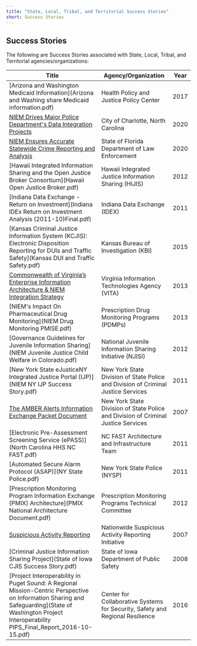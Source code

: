 ```yaml
---
title: "State, Local, Tribal, and Territorial Success Stories"
short: Success Stories
---
```


## Success Stories

The following are Success Stories associated with State, Local, Tribal, and Territorial agencies/organizations:

|Title|Agency/Organization|Year|
|---|---|---|
|[Arizona and Washington Medicaid Information](Arizona and Washing share Medicaid information.pdf)|Health Policy and Justice Policy Center|2017|
|[NIEM Drives Major Police Department's Data Integration Projects](CharlotteNC_Success_13Dec2020.pdf)|City of Charlotte, North Carolina|2020|
|[NIEM Ensures Accurate Statewide Crime Reporting and Analysis](Florida_Success_13Dec2020.pdf)|State of Florida Department of Law Enforcement|2020|
|[Hawaii Integrated Information Sharing and the Open Justice Broker Consortium](Hawaii Open Justice Broker.pdf)|Hawaii Integrated Justice Information Sharing (HIJIS)|2012|
|[Indiana Data Exchange - Return on Investment](Indiana IDEx Return on Investment Analysis (2011-10)Final.pdf)|Indiana Data Exchange (IDEX)|2011|
|[Kansas Criminal Justice Information System (KCJIS): Electronic Disposition Reporting for DUIs and Traffic Safety](Kansas DUI and Traffic Safety.pdf)|Kansas Bureau of Investigation (KBI)|2015|
|[Commonwealth of Virginia’s Enterprise Information Architecture & NIEM Integration Strategy](NASCIO-07162013-Virginia-EIA-NIEM-Integration.pdf)|Virginia Information Technologies Agency (VITA)|2013|
|[NIEM's Impact On Pharmaceutical Drug Monitoring](NIEM Drug Monitoring PMISE.pdf)|Prescription Drug Monitoring Programs (PDMPs)|2013|
|[Governance Guidelines for Juvenile Information Sharing](NIEM Juvenile Justice  Child Welfare in Colorado.pdf)|National Juvenile Information Sharing Initiative (NJISI)|2012|
|[New York State eJusticeNY Integrated Justice Portal (IJP)](NIEM NY IJP Success Story.pdf)|New York State Division of State Police and Division of Criminal Justice Services|2011|
|[The AMBER Alerts Information Exchange Packet Document](NIEM_Ambert-Alert.pdf)|New York State Division of State Police and Division of Criminal Justice Services|2007|
|[Electronic Pre-Assessment Screening Service (ePASS)](North Carolina HHS NC FAST.pdf)|NC FAST Architecture and Infrastructure Team|2011|
|[Automated Secure Alarm Protocol (ASAP)](NY State Police.pdf)|New York State Police (NYSP)|2011|
|[Prescription Monitoring Program Information Exchange (PMIX) Architecture](PMIX National Architecture Document.pdf)|Prescription Monitoring Programs Technical Committee|2012|
|[Suspicious Activity Reporting](SAR_NIEM_Success_Story_Final_March.pdf)|Nationwide Suspicious Activity Reporting Initiative|2007|
|[Criminal Justice Information Sharing Project](State of Iowa CJIS Success Story.pdf)|State of Iowa Department of Public Safety|2008|
|[Project Interoperability in Puget Sound: A Regional Mission-Centric Perspective on Information Sharing and Safeguarding](State of Washington Project Interoperability PIPS_Final_Report_2016-10-15.pdf)|Center for Collaborative Systems for Security, Safety and Regional Resilience|2016|

